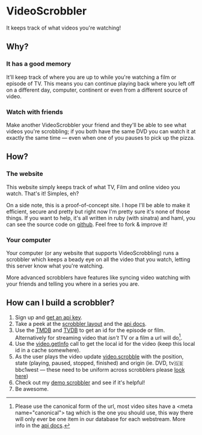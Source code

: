 VideoScrobbler
==============
It keeps track of what videos you're watching!

Why?
----
### It has a good memory
It'll keep track of where you are up to while you're watching a film or episode of TV. This means you can continue playing back where you left off on a different day, computer, continent or even from a different source of video.

### Watch with friends
Make another VideoScrobbler your friend and they'll be able to see what videos you're scrobbling; if you both have the same DVD you can watch it at exactly the same time — even when one of you pauses to pick up the pizza.

How?
----
### The website
This website simply keeps track of what TV, Film and online video you watch. That's it! Simples, eh?

On a side note, this is a proof-of-concept site. I hope I'll be able to make it efficient, secure and pretty but right now I'm pretty sure it's none of those things. If you want to help, it's all written in ruby (with sinatra) and haml, you can see the source code on [github](github.com/jphastings/videoScrobbler). Feel free to fork & improve it!

### Your computer
Your computer (or any website that supports VideoScrobbling) runs a scrobbler which keeps a beady eye on all the video that you watch, letting this server know what you're watching.

More advanced scrobblers have features like syncing video watching with your friends and telling you where in a series you are.

How can I build a scrobbler?
----------------------------
1. Sign up and [get an api key](/api/account).
2. Take a peek at the [scrobbler layout](/docs/scrobbler_layout.pdf) and the [api docs](/api/docs).
3. Use the [TMDB](http://api.themoviedb.org/2.1) and [TVDB](http://thetvdb.com/wiki/index.php?title=Programmers_API) to get an id for the episode or film. Alternatively for streaming video that *isn't* TV or a film a url will do[^urls].
4. Use the [video.getInfo](/api/docs#video.getInfo) call to get the local id for the video (keep this local id in a cache somewhere).
5. As the user plays the video update [video.scrobble](/api/docs#video.scrobble) with the position, state (playing, paused, stopped, finished) and origin (ie. DVD, tv:uk:bbc1west — these need to be uniform across scrobblers please [look here](/api/docs#origin))
6. Check out my [demo scrobbler](http://gist.github.com/503240) and see if it's helpful!
7. Be awesome.

[^urls]: Please use the canonical form of the url, most video sites have a &lt;meta name="canonical"> tag which is the one you should use, this way there will only ever be one item in our database for each webstream. More info in the [api docs](/api/docs#remote_ids).